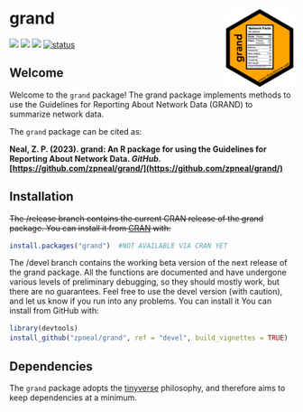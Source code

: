 # grand <img src='man/figures/logo.png' align="right" height="139" />

<!-- badges: start -->

[![](https://www.r-pkg.org/badges/version/grand?color=orange)](https://cran.r-project.org/package=grand)
[![](http://cranlogs.r-pkg.org/badges/grand-total/grand?color=blue)](https://cran.r-project.org/package=grand)
[![](http://cranlogs.r-pkg.org/badges/last-month/grand?color=green)](https://cran.r-project.org/package=grand)
[![status](https://tinyverse.netlify.com/badge/grand)](https://CRAN.R-project.org/package=grand)
<!-- badges: end -->


## Welcome
Welcome to the `grand` package\! The grand package implements methods to use the Guidelines for Reporting About Network Data (GRAND) to summarize network data.

The `grand` package can be cited as:

**Neal, Z. P. (2023). grand: An R package for using the Guidelines for Reporting About Network Data. *GitHub*. [https://github.com/zpneal/grand/](https://github.com/zpneal/grand/)**

## Installation
~~The /release branch contains the current CRAN release of the grand package. You can install it from [CRAN](https://CRAN.R-project.org) with:~~
``` r
install.packages("grand")  #NOT AVAILABLE VIA CRAN YET
```

The /devel branch contains the working beta version of the next release of the grand package. All the functions are documented and have undergone various levels of preliminary debugging, so they should mostly work, but there are no guarantees. Feel free to use the devel version (with caution), and let us know if you run into any problems. You can install it You can install from GitHub with:
``` r
library(devtools)
install_github("zpneal/grand", ref = "devel", build_vignettes = TRUE)
```

## Dependencies
The `grand` package adopts the [tinyverse](https://www.tinyverse.org/) philosophy, and therefore aims to keep dependencies at a minimum.